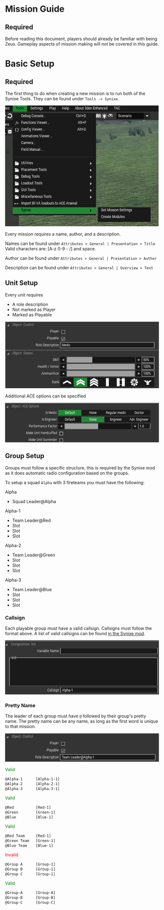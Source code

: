 # Mission Guide

## Required
Before reading this document, players should already be familiar with being Zeus. Gameplay aspects of mission making will not be covered in this guide.

# Basic Setup

## Required

The first thing to do when creating a new mission is to run both of the Synixe Tools. They can be found under `Tools -> Synixe`.

![Diagram](img/mission_synixe_tools.png)

Every mission requires a name, author, and a description.  

Names can be found under `Attributes > General | Presentation > Title`  
Valid characters are: [A-z 0-9 - /] and space.

Author can be found under `Attributes > General | Presentation > Author`

Description can be found under `Attributes > General | Overview > Text`

## Unit Setup

Every unit requires
- A role description
- Not marked as Player
- Marked as Playable

![Diagram](img/mission_unit_info.png)

Additional ACE options can be specified

![Diagram](img/mission_unit_ace.png)

## Group Setup

Groups must follow a specific structure, this is required by the Synixe mod as it does automatic radio configuration based on the groups.

To setup a squad `Alpha` with 3 fireteams you must have the following:

Alpha
  - Squad Leader@Alpha  

Alpha-1
  - Team Leader@Red
  - Slot
  - Slot
  - Slot

Alpha-2
  - Team Leader@Green
  - Slot
  - Slot
  - Slot

Alpha-3
  - Team Leader@Blue
  - Slot
  - Slot
  - Slot

### Callsign

Each playable group must have a valid callsign. Callsigns must follow the format above. A list of valid callsigns can be found [in the Synixe mod](https://github.com/Synixe/Synixe/blob/master/addons/radios/ACRE.hpp).

![Diagram](img/mission_team_group.png)

### Pretty Name

The leader of each group must have `@` followed by their group's pretty name. The pretty name can be any name, as long as the first word is unique to that mission.

![Diagram](img/mission_team_unit.png)

<span style="color:green">Valid</span>
```
@Alpha-1      [Alpha-1-1]
@Alpha-2      [Alpha-2-1]
@Alpha-3      [Alpha-3-1]
```

<span style="color:green">Valid</span>
```
@Red          [Red-1]
@Green        [Green-1]
@Blue         [Blue-1]
```

<span style="color:green">Valid</span>
```
@Red Team     [Red-1]
@Green Team   [Green-1]
@Blue Team    [Blue-1]
```

<span style="color:red">Invalid</span>
```
@Group A      [Group-1]
@Group B      [Group-1]
@Group C      [Group-1]
```

<span style="color:green">Valid</span>
```
@Group-A      [Group-A]
@Group-B      [Group-B]
@Group-C      [Group-C]
```
